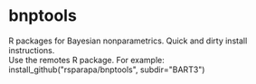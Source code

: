 # bnptools
R packages for Bayesian nonparametrics.
Quick and dirty install instructions.  
Use the remotes R package.
For example: install_github("rsparapa/bnptools", subdir="BART3")
